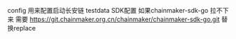 config 用来配置启动长安链
testdata SDK配置
如果chainmaker-sdk-go 拉不下来 需要 https://git.chainmaker.org.cn/chainmaker/chainmaker-sdk-go.git 替换replace